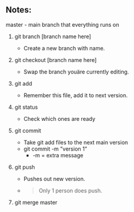 ## Notes:

master - main branch that everything runs on

1. git branch [branch name here]
    - Create a new branch with name.

2. git checkout [branch name here]
    - Swap the branch youäre currently editing.

3. git add
   - Remember this file, add it to next version.

4. git status
   - Check which ones are ready

5. git commit
   - Take git add files to the next main version
   - git commit -m "version 1"
     - -m = extra message

6. git push
   - Pushes out new version.
   - >Only 1 person does push.

7. git merge master



